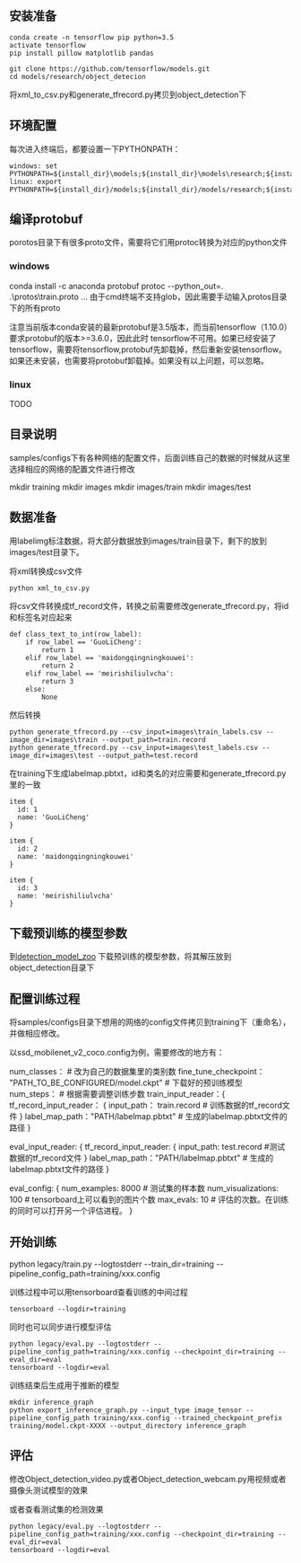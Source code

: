 安装准备
--------

```
conda create -n tensorflow pip python=3.5
activate tensorflow
pip install pillow matplotlib pandas

git clone https://github.com/tensorflow/models.git
cd models/research/object_detecion
```
将xml_to_csv.py和generate_tfrecord.py拷贝到object_detection下

## 环境配置

每次进入终端后，都要设置一下PYTHONPATH：

```
windows: set PYTHONPATH=${install_dir}\models;${install_dir}\models\research;${install_dir}\models\research\slim
linux: export PYTHONPATH=${install_dir}/models;${install_dir}/models/research;${install_dir}/models/research/slim
```

## 编译protobuf

porotos目录下有很多proto文件，需要将它们用protoc转换为对应的python文件

### windows
conda install -c anaconda protobuf
protoc --python_out=. .\protos\train.proto ...
由于cmd终端不支持glob，因此需要手动输入protos目录下的所有proto

注意当前版本conda安装的最新protobuf是3.5版本，而当前tensorflow（1.10.0）要求protobuf的版本>=3.6.0，因此此时
tensorflow不可用。如果已经安装了tensorflow，需要将tensorflow,protobuf先卸载掉，然后重新安装tensorflow。
如果还未安装，也需要将protobuf卸载掉。如果没有以上问题，可以忽略。

### linux

TODO

目录说明
---------

samples/configs下有各种网络的配置文件，后面训练自己的数据的时候就从这里选择相应的网络的配置文件进行修改

mkdir training
mkdir images
mkdir images/train
mkdir images/test

数据准备
--------

用labelimg标注数据，将大部分数据放到images/train目录下，剩下的放到images/test目录下。

将xml转换成csv文件
```
python xml_to_csv.py
```

将csv文件转换成tf_record文件，转换之前需要修改generate_tfrecord.py，将id和标签名对应起来
```
def class_text_to_int(row_label):
    if row_label == 'GuoLiCheng':
        return 1
    elif row_label == 'maidongqingningkouwei':
        return 2
    elif row_label == 'meirishiliulvcha':
        return 3
    else:
        None
```
然后转换
```
python generate_tfrecord.py --csv_input=images\train_labels.csv --image_dir=images\train --output_path=train.record
python generate_tfrecord.py --csv_input=images\test_labels.csv --image_dir=images\test --output_path=test.record
```

在training下生成labelmap.pbtxt，id和类名的对应需要和generate_tfrecord.py里的一致
```
item {
  id: 1
  name: 'GuoLiCheng'
}

item {
  id: 2
  name: 'maidongqingningkouwei'
}

item {
  id: 3
  name: 'meirishiliulvcha'
}
```

## 下载预训练的模型参数

到[detection_model_zoo](https://github.com/tensorflow/models/blob/master/research/object_detection/g3doc/detection_model_zoo.md)
下载预训练的模型参数，将其解压放到object_detection目录下


配置训练过程
------------

将samples/configs目录下想用的网络的config文件拷贝到training下（重命名），并做相应修改。

以ssd_mobilenet_v2_coco.config为例，需要修改的地方有：

num_classes： # 改为自己的数据集里的类别数
fine_tune_checkpoint： "PATH_TO_BE_CONFIGURED/model.ckpt"   # 下载好的预训练模型
num_steps： # 根据需要调整训练步数
train_input_reader：{
	tf_record_input_reader： {
		input_path： train.record  # 训练数据的tf_record文件
	}
	label_map_path："PATH/labelmap.pbtxt" # 生成的labelmap.pbtxt文件的路径
}

eval_input_reader: {
	tf_record_input_reader: {
		input_path: test.record  #测试数据的tf_record文件
	}
	label_map_path："PATH/labelmap.pbtxt"  # 生成的labelmap.pbtxt文件的路径
}

eval_config: {
  num_examples: 8000 # 测试集的样本数
  num_visualizations: 100 # tensorboard上可以看到的图片个数
  max_evals: 10  # 评估的次数。在训练的同时可以打开另一个评估进程。
}

开始训练
---------

python legacy/train.py --logtostderr --train_dir=training --pipeline_config_path=training/xxx.config

训练过程中可以用tensorboard查看训练的中间过程
```
tensorboard --logdir=training
```

同时也可以同步进行模型评估
```
python legacy/eval.py --logtostderr --pipeline_config_path=training/xxx.config --checkpoint_dir=training --eval_dir=eval
tensorboard --logdir=eval
```

训练结束后生成用于推断的模型
```
mkdir inference_graph
python export_inference_graph.py --input_type image_tensor --pipeline_config_path training/xxx.config --trained_checkpoint_prefix training/model.ckpt-XXXX --output_directory inference_graph
```

评估
------

修改Object_detection_video.py或者Object_detection_webcam.py用视频或者摄像头测试模型的效果

或者查看测试集的检测效果
```
python legacy/eval.py --logtostderr --pipeline_config_path=training/xxx.config --checkpoint_dir=training --eval_dir=eval
tensorboard --logdir=eval
```
